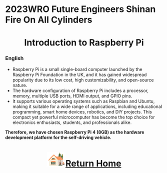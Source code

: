 2023WRO Future Engineers Shinan Fire On All Cylinders  
====
# <div align="center">Introduction to Raspberry Pi </div> 
### English 
- Raspberry Pi is a small single-board computer launched by the Raspberry Pi Foundation in the UK, and it has gained widespread popularity due to its low cost, high customizability, and open-source nature. 
- The hardware configuration of Raspberry Pi includes a processor, memory, multiple USB ports, HDMI output, and GPIO pins. 
- It supports various operating systems such as Raspbian and Ubuntu, making it suitable for a wide range of applications, including educational programming, smart home devices, robotics, and DIY projects. This compact yet powerful microcomputer has become the top choice for electronics enthusiasts, students, and professionals alike.

__Therefore, we have chosen Raspberry Pi 4 (8GB) as the hardware development platform for the self-driving vehicle.__

# <div align="center">![HOME](../../other/img/Home.png)[Return Home](../../)</div>  


